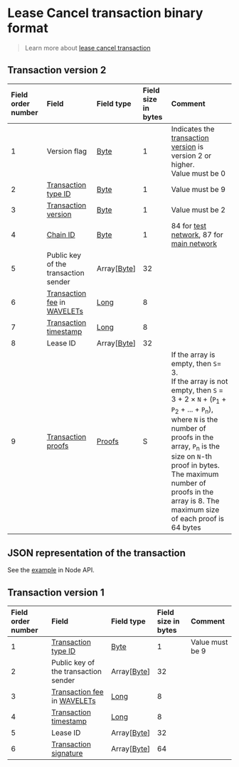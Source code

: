 # Lease Cancel transaction binary format

> Learn more about [lease cancel transaction](/blockchain/transaction-type/lease-cancel-transaction.md)

## Transaction version 2

| Field order number | Field | Field type | Field size in bytes | Comment |
| :--- | :--- | :--- | :--- | :--- |
| 1 | Version flag | [Byte](/blockchain/blockchain/blockchain-data-types.md) | 1 | Indicates the [transaction version](/blockchain/transaction/transaction-version.md) is version 2 or higher.<br>Value must be 0 |
| 2 | [Transaction type ID](/blockchain/transaction-type.md) | [Byte](/blockchain/blockchain/blockchain-data-types.md) | 1 | Value must be 9 |
| 3 | [Transaction version](/blockchain/transaction/transaction-version.md) | [Byte](/blockchain/blockchain/blockchain-data-types.md) | 1 | Value must be 2 |
| 4 | [Chain ID](/blockchain/blockchain-network/chain-id.md) | [Byte](/blockchain/blockchain/blockchain-data-types.md) | 1 | 84 for [test network](/blockchain/blockchain-network/test-network.md), 87 for [main network](/blockchain/blockchain-network/main-network.md) |
| 5 | Public key of the transaction sender  | Array[[Byte](/blockchain/blockchain/blockchain-data-types.md)] | 32 | |
| 6 | [Transaction fee](/blockchain/transaction/transaction-fee.md) in [WAVELETs](/blockchain/token/wavelet.md) | [Long](/blockchain/blockchain/blockchain-data-types.md) | 8 | |
| 7 | [Transaction timestamp](/blockchain/transaction/transaction-timestamp.md) | [Long](/blockchain/blockchain/blockchain-data-types.md) | 8 | |
| 8 | Lease ID | Array[[Byte](/blockchain/blockchain/blockchain-data-types.md)] | 32 | |
| 9 | [Transaction proofs](/blockchain/transaction/transaction-proof.md) | [Proofs](/blockchain/blockchain/blockchain-data-types.md) | S | If the array is empty, then `S`= 3. <br>If the array is not empty, then `S` = 3 + 2 × `N` + (`P`<sub>1</sub> + `P`<sub>2</sub> + ... + `P`<sub>n</sub>), where `N` is the number of proofs in the array, `P`<sub>n</sub> is the size on `N`-th proof in bytes. <br>The maximum number of proofs in the array is 8. The maximum size of each proof is 64 bytes |

## JSON representation of the transaction

See the [example](https://nodes.wavesnodes.com/transactions/info/7siEtrJAvmVzM1WDX6v9RN4qkiCtk7qQEeD5ZhE6955E) in Node API.

## Transaction version 1

| Field order number | Field | Field type | Field size in bytes | Comment |
| :--- | :--- | :--- | :--- | :--- |
| 1 | [Transaction type ID](/blockchain/transaction-type.md) | [Byte](/blockchain/blockchain/blockchain-data-types.md) | 1 | Value must be 9 |
| 2 | Public key of the transaction sender  | Array[[Byte](/blockchain/blockchain/blockchain-data-types.md)] | 32 | |
| 3 | [Transaction fee](/blockchain/transaction/transaction-fee.md) in [WAVELETs](/blockchain/token/wavelet.md) | [Long](/blockchain/blockchain/blockchain-data-types.md) | 8 | |
| 4 | [Transaction timestamp](/blockchain/transaction/transaction-timestamp.md) | [Long](/blockchain/blockchain/blockchain-data-types.md) | 8 | |
| 5 | Lease ID | Array[[Byte](/blockchain/blockchain/blockchain-data-types.md)] | 32 | |
| 6 | [Transaction signature](/blockchain/transaction/transaction-signature.md) | Array[[Byte](/blockchain/blockchain/blockchain-data-types.md)] | 64 | | |
